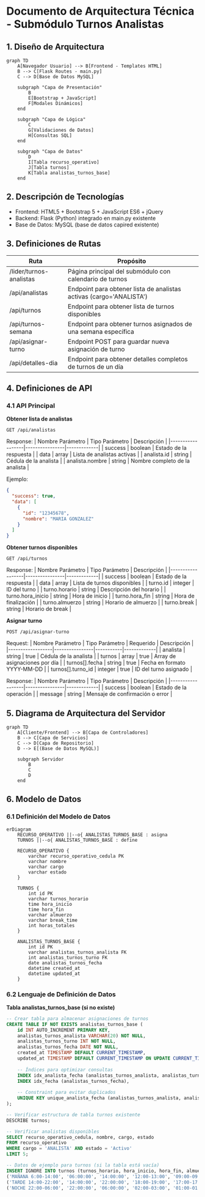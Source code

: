 # Documento de Arquitectura Técnica - Submódulo Turnos Analistas

## 1. Diseño de Arquitectura

```mermaid
graph TD
    A[Navegador Usuario] --> B[Frontend - Templates HTML]
    B --> C[Flask Routes - main.py]
    C --> D[Base de Datos MySQL]
    
    subgraph "Capa de Presentación"
        B
        E[Bootstrap + JavaScript]
        F[Modales Dinámicos]
    end
    
    subgraph "Capa de Lógica"
        C
        G[Validaciones de Datos]
        H[Consultas SQL]
    end
    
    subgraph "Capa de Datos"
        D
        I[Tabla recurso_operativo]
        J[Tabla turnos]
        K[Tabla analistas_turnos_base]
    end
```

## 2. Descripción de Tecnologías
- Frontend: HTML5 + Bootstrap 5 + JavaScript ES6 + jQuery
- Backend: Flask (Python) integrado en main.py existente
- Base de Datos: MySQL (base de datos capired existente)

## 3. Definiciones de Rutas

| Ruta | Propósito |
|------|-----------|
| /lider/turnos-analistas | Página principal del submódulo con calendario de turnos |
| /api/analistas | Endpoint para obtener lista de analistas activas (cargo='ANALISTA') |
| /api/turnos | Endpoint para obtener lista de turnos disponibles |
| /api/turnos-semana | Endpoint para obtener turnos asignados de una semana específica |
| /api/asignar-turno | Endpoint POST para guardar nueva asignación de turno |
| /api/detalles-dia | Endpoint para obtener detalles completos de turnos de un día |

## 4. Definiciones de API

### 4.1 API Principal

**Obtener lista de analistas**
```
GET /api/analistas
```

Response:
| Nombre Parámetro | Tipo Parámetro | Descripción |
|------------------|----------------|-------------|
| success | boolean | Estado de la respuesta |
| data | array | Lista de analistas activas |
| analista.id | string | Cédula de la analista |
| analista.nombre | string | Nombre completo de la analista |

Ejemplo:
```json
{
  "success": true,
  "data": [
    {
      "id": "12345678",
      "nombre": "MARIA GONZALEZ"
    }
  ]
}
```

**Obtener turnos disponibles**
```
GET /api/turnos
```

Response:
| Nombre Parámetro | Tipo Parámetro | Descripción |
|------------------|----------------|-------------|
| success | boolean | Estado de la respuesta |
| data | array | Lista de turnos disponibles |
| turno.id | integer | ID del turno |
| turno.horario | string | Descripción del horario |
| turno.hora_inicio | string | Hora de inicio |
| turno.hora_fin | string | Hora de finalización |
| turno.almuerzo | string | Horario de almuerzo |
| turno.break | string | Horario de break |

**Asignar turno**
```
POST /api/asignar-turno
```

Request:
| Nombre Parámetro | Tipo Parámetro | Requerido | Descripción |
|------------------|----------------|-----------|-------------|
| analista | string | true | Cédula de la analista |
| turnos | array | true | Array de asignaciones por día |
| turnos[].fecha | string | true | Fecha en formato YYYY-MM-DD |
| turnos[].turno_id | integer | true | ID del turno asignado |

Response:
| Nombre Parámetro | Tipo Parámetro | Descripción |
|------------------|----------------|-------------|
| success | boolean | Estado de la operación |
| message | string | Mensaje de confirmación o error |

## 5. Diagrama de Arquitectura del Servidor

```mermaid
graph TD
    A[Cliente/Frontend] --> B[Capa de Controladores]
    B --> C[Capa de Servicios]
    C --> D[Capa de Repositorio]
    D --> E[(Base de Datos MySQL)]
    
    subgraph Servidor
        B
        C
        D
    end
```

## 6. Modelo de Datos

### 6.1 Definición del Modelo de Datos

```mermaid
erDiagram
    RECURSO_OPERATIVO ||--o{ ANALISTAS_TURNOS_BASE : asigna
    TURNOS ||--o{ ANALISTAS_TURNOS_BASE : define
    
    RECURSO_OPERATIVO {
        varchar recurso_operativo_cedula PK
        varchar nombre
        varchar cargo
        varchar estado
    }
    
    TURNOS {
        int id PK
        varchar turnos_horario
        time hora_inicio
        time hora_fin
        varchar almuerzo
        varchar break_time
        int horas_totales
    }
    
    ANALISTAS_TURNOS_BASE {
        int id PK
        varchar analistas_turnos_analista FK
        int analistas_turnos_turno FK
        date analistas_turnos_fecha
        datetime created_at
        datetime updated_at
    }
```

### 6.2 Lenguaje de Definición de Datos

**Tabla analistas_turnos_base (si no existe)**
```sql
-- Crear tabla para almacenar asignaciones de turnos
CREATE TABLE IF NOT EXISTS analistas_turnos_base (
    id INT AUTO_INCREMENT PRIMARY KEY,
    analistas_turnos_analista VARCHAR(20) NOT NULL,
    analistas_turnos_turno INT NOT NULL,
    analistas_turnos_fecha DATE NOT NULL,
    created_at TIMESTAMP DEFAULT CURRENT_TIMESTAMP,
    updated_at TIMESTAMP DEFAULT CURRENT_TIMESTAMP ON UPDATE CURRENT_TIMESTAMP,
    
    -- Índices para optimizar consultas
    INDEX idx_analista_fecha (analistas_turnos_analista, analistas_turnos_fecha),
    INDEX idx_fecha (analistas_turnos_fecha),
    
    -- Constraint para evitar duplicados
    UNIQUE KEY unique_analista_fecha (analistas_turnos_analista, analistas_turnos_fecha)
);

-- Verificar estructura de tabla turnos existente
DESCRIBE turnos;

-- Verificar analistas disponibles
SELECT recurso_operativo_cedula, nombre, cargo, estado 
FROM recurso_operativo 
WHERE cargo = 'ANALISTA' AND estado = 'Activo'
LIMIT 5;

-- Datos de ejemplo para turnos (si la tabla está vacía)
INSERT IGNORE INTO turnos (turnos_horario, hora_inicio, hora_fin, almuerzo, break_time, horas_totales) VALUES
('MAÑANA 6:00-14:00', '06:00:00', '14:00:00', '12:00-13:00', '09:00-09:15', 8),
('TARDE 14:00-22:00', '14:00:00', '22:00:00', '18:00-19:00', '17:00-17:15', 8),
('NOCHE 22:00-06:00', '22:00:00', '06:00:00', '02:00-03:00', '01:00-01:15', 8);
```